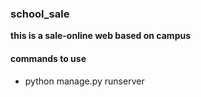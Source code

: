 ### school_sale
**this is a sale-online web based on campus**

#### commands to use
* python manage.py runserver

